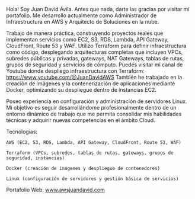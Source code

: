 
Hola! Soy Juan David Ávila. Antes que nada, darte las gracias por visitar mi portafolio. Me desarrollo actualmente como Administrador de Infraestructura en AWS y Arquitecto de Soluciones en la nube.

Trabajo de manera práctica, construyendo proyectos reales que implementan servicios como EC2, S3, RDS, Lambda, API Gateway, CloudFront, Route 53 y WAF.
Utilizo Terraform para definir infraestructura como código, desplegando arquitecturas completas que incluyen VPCs, subredes públicas y privadas, gateways, NAT Gateways, tablas de rutas, grupos de seguridad y servicios de cómputo. Puedes visitar mi canal de Youtube donde despliego infraestructura con Terraform: https://www.youtube.com/@JuanDavidAWS
También he trabajado en la creación de imágenes y la contenerización de aplicaciones mediante Docker, optimizando su despliegue dentro de instancias EC2.

Poseo experiencia en configuración y administración de servidores Linux.
Mi objetivo es seguir desarrollándome profesionalmente dentro de un entorno dinámico de trabajo que me permita consolidar mis habilidades técnicas y adquirir nuevas competencias en el ámbito Cloud.

Tecnologías:

    AWS (EC2, S3, RDS, Lambda, API Gateway, CloudFront, Route 53, WAF)

    Terraform (VPCs, subredes, tablas de rutas, gateways, grupos de seguridad, instancias)

    Docker (creación de imágenes y despliegue de contenedores)

    Linux (configuración de servidores y gestión básica de servicios)

Portafolio Web: www.awsjuandavid.com



